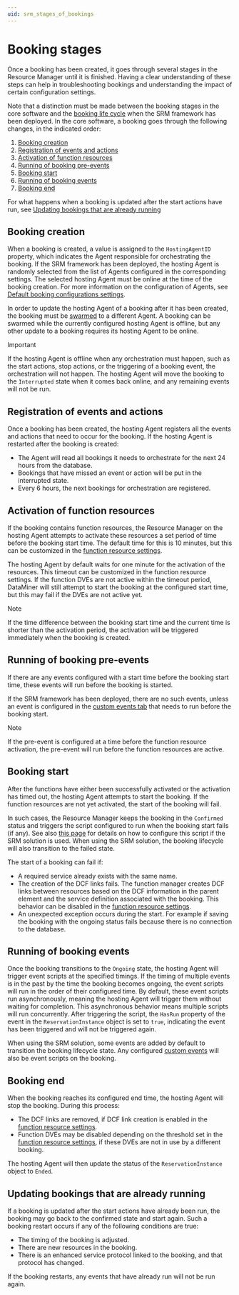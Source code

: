 ```yaml
---
uid: srm_stages_of_bookings
---
```


# Booking stages

Once a booking has been created, it goes through several stages in the Resource Manager until it is finished. Having a clear understanding of these steps can help in troubleshooting bookings and understanding the impact of certain configuration settings.

Note that a distinction must be made between the booking stages in the core software and the [booking life cycle](xref:Service_Orchestration_life_cycle_states) when the SRM framework has been deployed. In the core software, a booking goes through the following changes, in the indicated order:

1. [Booking creation](#booking-creation)
1. [Registration of events and actions](#registration-of-events-and-actions)
1. [Activation of function resources](#activation-of-function-resources)
1. [Running of booking pre-events](#running-of-booking-events)
1. [Booking start](#booking-start)
1. [Running of booking events](#running-of-booking-events)
1. [Booking end](#booking-end)

For what happens when a booking is updated after the start actions have run, see [Updating bookings that are already running](#updating-bookings-that-are-already-running)

## Booking creation

When a booking is created, a value is assigned to the `HostingAgentID` property, which indicates the Agent responsible for orchestrating the booking. If the SRM framework has been deployed, the hosting Agent is randomly selected from the list of Agents configured in the corresponding settings. The selected hosting Agent must be online at the time of the booking creation. For more information on the configuration of Agents, see [Default booking configurations settings](xref:Booking_Manager_Config_tab#default-booking-configurations-settings).

In order to update the hosting Agent of a booking after it has been created, the booking must be [swarmed](xref:SwarmingBookings) to a different Agent. A booking can be swarmed while the currently configured hosting Agent is offline, but any other update to a booking requires its hosting Agent to be online.

> [!IMPORTANT]
> If the hosting Agent is offline when any orchestration must happen, such as the start actions, stop actions, or the triggering of a booking event, the orchestration will not happen. The hosting Agent will move the booking to the `Interrupted` state when it comes back online, and any remaining events will not be run.

## Registration of events and actions

Once a booking has been created, the hosting Agent registers all the events and actions that need to occur for the booking. If the hosting Agent is restarted after the booking is created:

- The Agent will read all bookings it needs to orchestrate for the next 24 hours from the database.
- Bookings that have missed an event or action will be put in the interrupted state.
- Every 6 hours, the next bookings for orchestration are registered.

## Activation of function resources

If the booking contains function resources, the Resource Manager on the hosting Agent attempts to activate these resources a set period of time before the booking start time. The default time for this is 10 minutes, but this can be customized in the [function resource settings](xref:Function_resource_settings#function-resource-settings).

The hosting Agent by default waits for one minute for the activation of the resources. This timeout can be customized in the function resource settings. If the function DVEs are not active within the timeout period, DataMiner will still attempt to start the booking at the configured start time, but this may fail if the DVEs are not active yet.

> [!NOTE]
> If the time difference between the booking start time and the current time is shorter than the activation period, the activation will be triggered immediately when the booking is created.

## Running of booking pre-events

If there are any events configured with a start time before the booking start time, these events will run before the booking is started.

If the SRM framework has been deployed, there are no such events, unless an event is configured in the [custom events tab](xref:Service_Orchestration_custom_events) that needs to run before the booking start.

> [!NOTE]
> If the pre-event is configured at a time before the function resource activation, the pre-event will run before the function resources are active.

## Booking start

After the functions have either been successfully activated or the activation has timed out, the hosting Agent attempts to start the booking. If the function resources are not yet activated, the start of the booking will fail.

In such cases, the Resource Manager keeps the booking in the `Confirmed` status and triggers the script configured to run when the booking start fails (if any). See also [this page](xref:Service_Orchestration_service_states#configuring-a-custom-script-in-case-orchestration-fails) for details on how to configure this script if the SRM solution is used. When using the SRM solution, the booking lifecycle will also transition to the failed state.

The start of a booking can fail if:

- A required service already exists with the same name.
- The creation of the DCF links fails. The function manager creates DCF links between resources based on the DCF information in the parent element and the service definition associated with the booking. This behavior can be disabled in the [function resource settings](xref:Function_resource_settings#function-resource-settings).
- An unexpected exception occurs during the start. For example if saving the booking with the ongoing status fails because there is no connection to the database.

## Running of booking events

Once the booking transitions to the `Ongoing` state, the hosting Agent will trigger event scripts at the specified timings. If the timing of multiple events is in the past by the time the booking becomes ongoing, the event scripts will run in the order of their configured time. By default, these event scripts run asynchronously, meaning the hosting Agent will trigger them without waiting for completion.
This asynchronous behavior means multiple scripts will run concurrently. After triggering the script, the `HasRun` property of the event in the `ReservationInstance` object is set to `true`, indicating the event has been triggered and will not be triggered again.

When using the SRM solution, some events are added by default to transition the booking lifecycle state. Any configured [custom events](xref:Service_Orchestration_custom_events) will also be event scripts on the booking.

## Booking end

When the booking reaches its configured end time, the hosting Agent will stop the booking. During this process:

- The DCF links are removed, if DCF link creation is enabled in the [function resource settings](xref:Function_resource_settings#function-resource-settings).
- Function DVEs may be disabled depending on the threshold set in the [function resource settings](xref:Function_resource_settings#function-resource-settings), if these DVEs are not in use by a different booking.
  
The hosting Agent will then update the status of the `ReservationInstance` object to `Ended`.

## Updating bookings that are already running

If a booking is updated after the start actions have already been run, the booking may go back to the confirmed state and start again. Such a booking restart occurs if any of the following conditions are true:

- The timing of the booking is adjusted.
- There are new resources in the booking.
- There is an enhanced service protocol linked to the booking, and that protocol has changed.

If the booking restarts, any events that have already run will not be run again.
